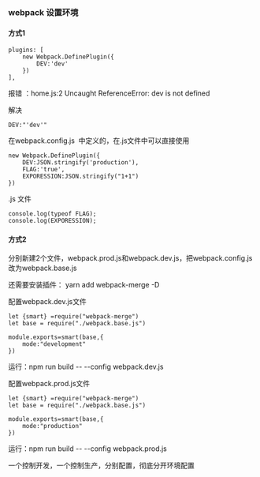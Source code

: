 ### webpack 设置环境

#### 方式1

	plugins: [
		new Webpack.DefinePlugin({
			DEV:'dev'
		})
	],

报错 ：home.js:2 Uncaught ReferenceError: dev is not defined

解决
		
	DEV:"'dev'"


在webpack.config.js  中定义的，在.js文件中可以直接使用

	new Webpack.DefinePlugin({
		DEV:JSON.stringify('production'),
		FLAG:'true',
		EXPORESSION:JSON.stringify("1+1")
	})

.js 文件

	console.log(typeof FLAG);
	console.log(EXPORESSION);


#### 方式2

分别新建2个文件，webpack.prod.js和webpack.dev.js，把webpack.config.js改为webpack.base.js

还需要安装插件： yarn add webpack-merge -D

配置webpack.dev.js文件

	let {smart} =require("webpack-merge")
	let base = require("./webpack.base.js")

	module.exports=smart(base,{
		mode:"development"
	})

运行：npm run build -- --config webpack.dev.js


配置webpack.prod.js文件

	let {smart} =require("webpack-merge")
	let base = require("./webpack.base.js")

	module.exports=smart(base,{
		mode:"production"
	})

运行：npm run build -- --config webpack.prod.js

一个控制开发，一个控制生产，分别配置，彻底分开环境配置
